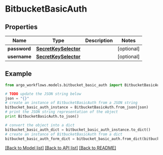 # BitbucketBasicAuth


## Properties

Name | Type | Description | Notes
------------ | ------------- | ------------- | -------------
**password** | [**SecretKeySelector**](SecretKeySelector.md) |  | [optional] 
**username** | [**SecretKeySelector**](SecretKeySelector.md) |  | [optional] 

## Example

```python
from argo_workflows.models.bitbucket_basic_auth import BitbucketBasicAuth

# TODO update the JSON string below
json = "{}"
# create an instance of BitbucketBasicAuth from a JSON string
bitbucket_basic_auth_instance = BitbucketBasicAuth.from_json(json)
# print the JSON string representation of the object
print BitbucketBasicAuth.to_json()

# convert the object into a dict
bitbucket_basic_auth_dict = bitbucket_basic_auth_instance.to_dict()
# create an instance of BitbucketBasicAuth from a dict
bitbucket_basic_auth_form_dict = bitbucket_basic_auth.from_dict(bitbucket_basic_auth_dict)
```
[[Back to Model list]](../README.md#documentation-for-models) [[Back to API list]](../README.md#documentation-for-api-endpoints) [[Back to README]](../README.md)


